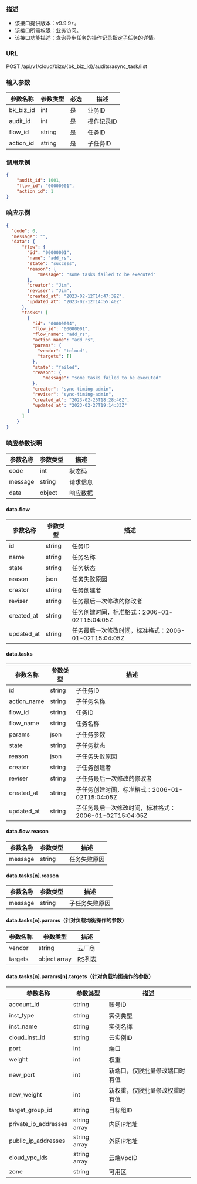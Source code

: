 ### 描述

- 该接口提供版本：v9.9.9+。
- 该接口所需权限：业务访问。
- 该接口功能描述：查询异步任务的操作记录指定子任务的详情。

### URL

POST /api/v1/cloud/bizs/{bk_biz_id}/audits/async_task/list

### 输入参数

| 参数名称   | 参数类型 | 必选 | 描述            |
|-----------|--------|------|----------------|
| bk_biz_id | int    | 是   | 业务ID          |
| audit_id  | int    | 是   | 操作记录ID       |
| flow_id   | string | 是   | 任务ID          |
| action_id | string | 是   | 子任务ID        |

### 调用示例

```json
{
    "audit_id": 1001,
    "flow_id": "00000001",
    "action_id": 1
}
```

### 响应示例

```json
{
  "code": 0,
  "message": "",
  "data": {
      "flow": {
        "id": "00000001",
        "name": "add_rs",
        "state": "success",
        "reason": {
            "message": "some tasks failed to be executed"
        },
        "creator": "Jim",
        "reviser": "Jim",
        "created_at": "2023-02-12T14:47:39Z",
        "updated_at": "2023-02-12T14:55:40Z"
      },
      "tasks": [
        {
          "id": "00000004",
          "flow_id": "00000001",
          "flow_name": "add_rs",
          "action_name": "add_rs",
          "params": {
            "vendor": "tcloud",
            "targets": []
          },
          "state": "failed",
          "reason": {
              "message": "some tasks failed to be executed"
          },
          "creator": "sync-timing-admin",
          "reviser": "sync-timing-admin",
          "created_at": "2023-02-25T18:28:46Z",
          "updated_at": "2023-02-27T19:14:33Z"
        }
      ]
    }
}
```

### 响应参数说明

| 参数名称 | 参数类型       | 描述   |
|---------|--------------|--------|
| code    | int          | 状态码  |
| message | string       | 请求信息 |
| data    | object       | 响应数据 |

#### data.flow

| 参数名称         | 参数类型 | 描述                                               |
|----------------|---------|----------------------------------------------------|
| id             | string  | 任务ID                                              |
| name           | string  | 任务名称                                            |
| state          | string  | 任务状态                                            |
| reason         | json    | 任务失败原因                                         |
| creator        | string  | 任务创建者                                           |
| reviser        | string  | 任务最后一次修改的修改者                                |
| created_at     | string  | 任务创建时间，标准格式：2006-01-02T15:04:05Z            |
| updated_at     | string  | 任务最后一次修改时间，标准格式：2006-01-02T15:04:05Z     |

#### data.tasks

| 参数名称         | 参数类型 | 描述                                                 |
|----------------|---------|------------------------------------------------------|
| id             | string  | 子任务ID                                              |
| action_name    | string  | 子任务名称                                             |
| flow_id        | string  | 任务ID                                                |
| flow_name      | string  | 任务名称                                               |
| params         | json    | 子任务参数                                             |
| state          | string  | 子任务状态                                             |
| reason         | json    | 子任务失败原因                                          |
| creator        | string  | 子任务创建者                                           |
| reviser        | string  | 子任务最后一次修改的修改者                                |
| created_at     | string  | 子任务创建时间，标准格式：2006-01-02T15:04:05Z            |
| updated_at     | string  | 子任务最后一次修改时间，标准格式：2006-01-02T15:04:05Z     |


#### data.flow.reason

| 参数名称   | 参数类型 | 描述    |
|----------|---------|---------|
| message  | string  | 任务失败原因 |

#### data.tasks[n].reason

| 参数名称   | 参数类型 | 描述         |
|----------|---------|--------------|
| message  | string  | 子任务失败原因 |


#### data.tasks[n].params（针对负载均衡操作的参数）

| 参数名称 | 参数类型         | 描述   |
|---------|----------------|-------|
| vendor  | string         | 云厂商 |
| targets | object array   | RS列表 |


#### data.tasks[n].params[n].targets（针对负载均衡操作的参数）

| 参数名称              | 参数类型       | 描述                      |
|----------------------|--------------|--------------------------|
| account_id           | string       | 账号ID                    |
| inst_type            | string       | 实例类型                   |
| inst_name            | string       | 实例名称                   |
| cloud_inst_id        | string       | 云实例ID                   |
| port                 | int          | 端口                       |
| weight               | int          | 权重                       |
| new_port             | int          | 新端口，仅限批量修改端口时有值 |
| new_weight           | int          | 新权重，仅限批量修改权重时有值 |
| target_group_id      | string       | 目标组ID                   |
| private_ip_addresses | string array | 内网IP地址                  |
| public_ip_addresses  | string array | 外网IP地址                  |
| cloud_vpc_ids        | string array | 云端VpcID                  |
| zone                 | string       | 可用区                     |
